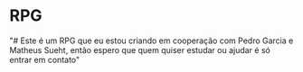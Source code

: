 # RPG
"# Este é um RPG que eu estou criando em cooperação com Pedro Garcia e Matheus Sueht, então espero que quem quiser estudar ou ajudar é só entrar em contato"
